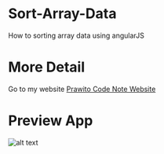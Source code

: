 # Sort-Array-Data
How to sorting array data using angularJS
# More Detail
Go to my website [Prawito Code Note Website](http://prawitocodenote.blogspot.co.id/ "Prawito Code Note website")
# Preview App
![alt text](https://lh3.googleusercontent.com/--X8zKnG4e0g/VmjmM9Rq1MI/AAAAAAAACAc/sE7fsSAygKA/s370-Ic42/58SortingArray6.png "Preview App")
